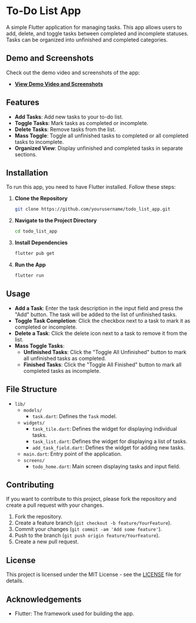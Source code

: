 # To-Do List App

A simple Flutter application for managing tasks. This app allows users to add, delete, and toggle tasks between completed and incomplete statuses. Tasks can be organized into unfinished and completed categories.

## Demo and Screenshots

Check out the demo video and screenshots of the app:

- **[View Demo Video and Screenshots]([https://drive.google.com/drive/folders/your_folder_id?usp=sharing](https://drive.google.com/drive/folders/1B1MGzZ1Gxx9heEg2FvJfXHhmBVrZt8uD?usp=sharing))**

## Features

- **Add Tasks**: Add new tasks to your to-do list.
- **Toggle Tasks**: Mark tasks as completed or incomplete.
- **Delete Tasks**: Remove tasks from the list.
- **Mass Toggle**: Toggle all unfinished tasks to completed or all completed tasks to incomplete.
- **Organized View**: Display unfinished and completed tasks in separate sections.

## Installation

To run this app, you need to have Flutter installed. Follow these steps:

1. **Clone the Repository**

    ```sh
    git clone https://github.com/yourusername/todo_list_app.git
    ```

2. **Navigate to the Project Directory**

    ```sh
    cd todo_list_app
    ```

3. **Install Dependencies**

    ```sh
    flutter pub get
    ```

4. **Run the App**

    ```sh
    flutter run
    ```

## Usage

- **Add a Task**: Enter the task description in the input field and press the "Add" button. The task will be added to the list of unfinished tasks.
- **Toggle Task Completion**: Click the checkbox next to a task to mark it as completed or incomplete.
- **Delete a Task**: Click the delete icon next to a task to remove it from the list.
- **Mass Toggle Tasks**:
  - **Unfinished Tasks**: Click the "Toggle All Unfinished" button to mark all unfinished tasks as completed.
  - **Finished Tasks**: Click the "Toggle All Finished" button to mark all completed tasks as incomplete.

## File Structure

- `lib/`
  - `models/`
    - `task.dart`: Defines the `Task` model.
  - `widgets/`
    - `task_tile.dart`: Defines the widget for displaying individual tasks.
    - `task_list.dart`: Defines the widget for displaying a list of tasks.
    - `add_task_field.dart`: Defines the widget for adding new tasks.
  - `main.dart`: Entry point of the application.
  - `screens/`
    - `todo_home.dart`: Main screen displaying tasks and input field.

## Contributing

If you want to contribute to this project, please fork the repository and create a pull request with your changes.

1. Fork the repository.
2. Create a feature branch (`git checkout -b feature/YourFeature`).
3. Commit your changes (`git commit -am 'Add some feature'`).
4. Push to the branch (`git push origin feature/YourFeature`).
5. Create a new pull request.

## License

This project is licensed under the MIT License - see the [LICENSE](LICENSE) file for details.

## Acknowledgements

- Flutter: The framework used for building the app.

